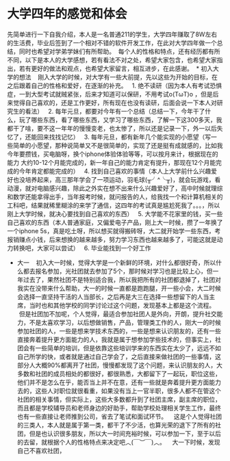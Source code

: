 # 大学四年的感觉和体会
  先简单进行一下自我介绍，本人是一名普通211的学生，大学四年赚取了8W左右的生活费，毕业后签到了一个相对不错的软件开发工作，在此对大学四年做一个总结，同时也希望对学弟学妹们有所帮助。
  每个人的性格和特点，还有经历都有所不同，以下是本人的大学感想，若有看法不对之处，希望大家包含，也希望大家指出，若有更好的做法和观点，也希望大家留言，相互进步，在此感谢。
  * 初入大学的想法
    刚入大学的时候，对大学有一些大前提，先以这些为开始的目标，在之后跟着自己的性格和爱好，在逐渐的补充。
    1. 绝不读研（因为本人有考试恐惧症，一到大型考试就贼紧张，后来才知道可以保研，不用考试o(TωT)o ，但是后来觉得自己喜欢的，还是工作更好，所有现在也没有读研，后面会说一下本人对研究生的看法）
    2. 每年元旦，都要对今年有一个总结（总结一下，今年干了什么，玩了哪些东西，看了哪些东西，又学习了哪些东西，了解一下这300多天，我都干了啥，要不这一年年的慢慢变老，也太惨了，所以还是记录一下，外一以后失忆了，还能回来找找记忆）
    3. 每年元旦，都有新年几个能实现的小愿望（写一些简单的小愿望，那种说简单又不是很简单的，实现了还是挺有成就感的，比如我今年要攒钱，买电脑呀，换个iphone体验体验等等，可以按月来计，根据现在的能力 大约10-12个月能完成的，新一年自己的能力肯定有提升，那现在12个月能完成的今年肯定都能完成的）
    4. 找到自己喜欢的事情（本人上大学前什么兴趣爱好也没培养起来，高三那年学会了一项运动，羽毛球(╥╯^╰╥)，就会玩游戏，看动漫，就对电脑感兴趣，除此之外实在想不出来什么兴趣爱好了，高中时候就理综和数学还能拿得出手，当年报考时候，就问报告的人，给我找一个和计算机相关的工科吧，结果就稀里糊涂的来学了通信，这四年的考试真是尴尬死我了。。。，所以刚上大学时候，就决心要找到自己喜欢的东西）
    5. 大学能不花家里的钱，买一些自己喜欢的东西（本人普通家庭，又偏爱电子产品，刚上大一时候，攒了一年换了一个iphone 5s，真是吃土呀，所以想买就得搬砖呀，大二就开始学一些东西，考报销赚点小钱，后来想换的越来越多，努力学习东西也越来越多了，可能这就是动力转换吧，大家可以尝试）
    6. 毕业能找到一个好工作
  * 大一
    初入大一时候，觉得大学是一个新鲜的环境，对什么都很好奇，所以什么都去报名参加，光社团就去参加了5个，那时候对学习也是比较上心，但一年过去了，果然社团不是特别适合我，所以我把所有的社团都退掉了，社团对我实在没带来什么帮助，大一的时候一直都是跑跑腿，开一些小会，大二时候会选择一直坚持干活的人当部长，之后再是大三在选择一些想留下的人当主席，当时也和其他学校的同学讨论过这个问题，发现基本上都是这个流程。
    但是社团加不加呢，个人觉得，最适合参加社团人是外向，开朗，提升社交能力，不是太喜欢学习，以后想做销售，产品，管理类工作的人，刚大一的时候参加社团的人，一些是想来学技术东西的，一些是想来认识朋友的，还有一些直接奔着提升更方面能力的人，我就是属于想参加学些技术的，但事实上，社团会有一些简单的培训，但是依靠这些培训学来的东西实在太少了，远远不如自己所学的快，或者就是通过自己学会了，之后直接来做社团的一些事情，这部分人大概90%都离开了社团，慢慢都发现了这个问题，来认识朋友的人，大多数和社团的成员相处的都很好，都很熟悉，大都留下了一起玩，职位这些，他们并不是怎么在乎，能否当上并不在意，还有一些就是奔着提升更方面能力去的，这些人对职位就很看重，如果没有当上一官半职，很多人都不在管这个社团的相关事情，但实际上，这些大多数都升到了社团主席，副主席的职位，而且都是学校辅导员和老师身边的好助手，帮助学校处理相关学生工作，最终也有一些直接让老师推到公司，省去了笔试和面试环节。
    这是个人觉得社团的三类人，本人就是属于第一类，都干了不少活，也算光荣的退下了所有的社团，但是也认识很多朋友，所以大一时间充裕时候，可以参加一下，至于以后的去留，就根据个人的性格特点来决定吧︿(￣︶￣)︿。
    大一下时候，发现自己不喜欢社团，
